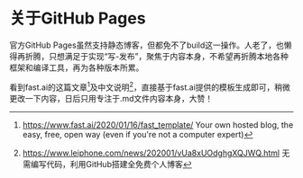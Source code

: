 # 关于GitHub Pages

官方GitHub Pages虽然支持静态博客，但都免不了build这一操作。人老了，也懒得再折腾，只想满足于实现“写-发布”，聚焦于内容本身，不希望再折腾本地各种框架和编译工具，再为各种版本所累。

看到fast.ai的这篇文章[^1]及中文说明[^2]，直接基于fast.ai提供的模板生成即可，稍微更改一下内容，日后只用专注于.md文件内容本身，大赞！


[^1]: https://www.fast.ai/2020/01/16/fast_template/ Your own hosted blog, the easy, free, open way (even if you're not a computer expert)

[^2]: https://www.leiphone.com/news/202001/vUa8xUOdghgXQJWQ.html 无需编写代码，利用GitHub搭建全免费个人博客



